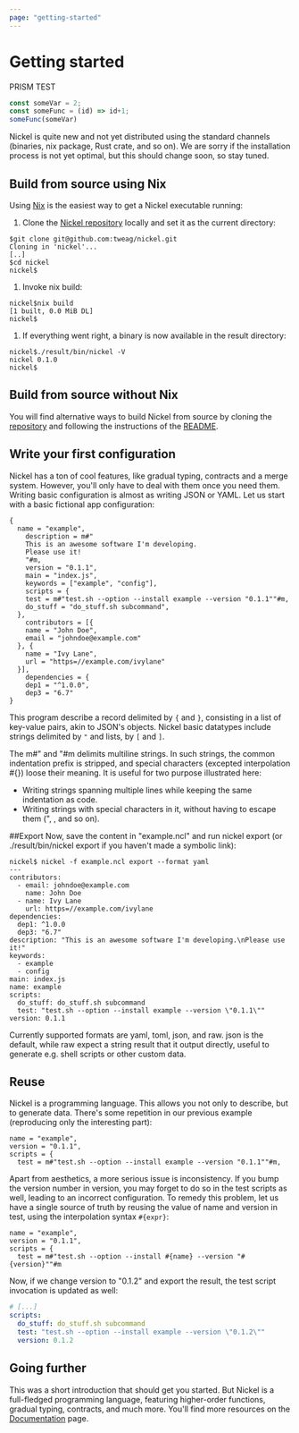 ```yaml
---
page: "getting-started"
---
```


# Getting started


PRISM TEST

```javascript
const someVar = 2;
const someFunc = (id) => id+1;
someFunc(someVar)
```

Nickel is quite new and not yet distributed using the standard channels
(binaries, nix package, Rust crate, and so on). We are sorry if the installation
process is not yet optimal, but this should change soon, so stay tuned.

## Build from source using Nix

Using [Nix]("https://nixos.org/") is the easiest way to get a Nickel executable
running:

1. Clone the [Nickel repository](https://github.io/tweag/nickel)
 locally and set it as the current directory:

```shell{outputLines: 2,3}{promptUser: devops}{promptHost: nickel-lang}
$git clone git@github.com:tweag/nickel.git
Cloning in 'nickel'...
[..]
$cd nickel
nickel$
```

1. Invoke nix build:

```shell{outputLines: 2}{promptUser: devops}{promptHost: nickel-lang}
nickel$nix build
[1 built, 0.0 MiB DL]
nickel$
```

1. If everything went right, a binary is now available in the
result directory:

```shell{outputLines: 2}{promptUser: devops}{promptHost: nickel-lang}
nickel$./result/bin/nickel -V
nickel 0.1.0
nickel$
```

## Build from source without Nix

You will find alternative ways to build Nickel from source by cloning the
[repository](href="https://github.io/tweag/nickel) and following the
instructions of the
[README](href="https://github.com/tweag/nickel/#getting-started").

## Write your first configuration

 Nickel has a ton of cool features, like gradual typing, contracts and a merge
 system. However, you'll only have to deal with them once you need them. Writing
 basic configuration is almost as writing JSON or YAML. Let us start with a
 basic fictional app configuration:

```nickel
{
  name = "example",
    description = m#"
    This is an awesome software I'm developing.
    Please use it!
    "#m,
    version = "0.1.1",
    main = "index.js",
    keywords = ["example", "config"],
    scripts = {
    test = m#"test.sh --option --install example --version "0.1.1""#m,
    do_stuff = "do_stuff.sh subcommand",
  },
    contributors = [{
    name = "John Doe",
    email = "johndoe@example.com"
  }, {
    name = "Ivy Lane",
    url = "https=//example.com/ivylane"
  }],
    dependencies = {
    dep1 = "^1.0.0",
    dep3 = "6.7"
}
```

This program describe a record delimited by `{` and `}`, consisting in a list of
key-value pairs, akin to JSON's objects. Nickel basic datatypes include strings
delimited by `"` and lists, by `[` and `]`.

The m#" and "#m delimits multiline strings. In such strings, the common
indentation prefix is stripped, and special characters (excepted
interpolation #{}) loose their meaning. It is useful for two purpose
illustrated here:

- Writing strings spanning multiple lines while keeping the same
  indentation as code.
- Writing strings with special characters in it, without having to
  escape them (", \, and so on).

##Export
Now, save the content in "example.ncl" and run nickel export (or
./result/bin/nickel export if you haven't made a symbolic link):

```shell{outputLines: 2-20}
nickel$ nickel -f example.ncl export --format yaml
---
contributors:
  - email: johndoe@example.com
    name: John Doe
  - name: Ivy Lane
    url: https=//example.com/ivylane
dependencies:
  dep1: ^1.0.0
  dep3: "6.7"
description: "This is an awesome software I'm developing.\nPlease use it!"
keywords:
  - example
  - config
main: index.js
name: example
scripts:
  do_stuff: do_stuff.sh subcommand
  test: "test.sh --option --install example --version \"0.1.1\""
version: 0.1.1
```

Currently supported formats are yaml, toml, json, and raw. json is the
default, while raw expect a string result that it output directly, useful to
generate e.g. shell scripts or other custom data.

## Reuse

Nickel is a programming language. This allows you not only to describe, but to
generate data. There's some repetition in our previous example (reproducing only
the interesting part):

```nickel
name = "example",
version = "0.1.1",
scripts = {
  test = m#"test.sh --option --install example --version "0.1.1""#m,
```

Apart from aesthetics, a more serious issue is inconsistency. If you bump the
version number in version, you may forget to do so in the test scripts as well,
leading to an incorrect configuration. To remedy this problem, let us have a
single source of truth by reusing the value of name and version in test, using
the interpolation syntax `#{expr}`:

```nickel
name = "example",
version = "0.1.1",
scripts = {
  test = m#"test.sh --option --install #{name} --version "#{version}""#m
```

Now, if we change version to "0.1.2" and export the result, the test script
invocation is updated as well:

```yaml
# [...]
scripts:
  do_stuff: do_stuff.sh subcommand
  test: "test.sh --option --install example --version \"0.1.2\""
  version: 0.1.2
```

## Going further

This was a short introduction that should get you started. But Nickel is a
full-fledged programming language, featuring higher-order functions, gradual
typing, contracts, and much more. You'll find more resources on the
[Documentation](/documentation) page.
